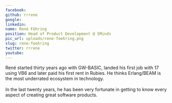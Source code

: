 ```yaml
---
facebook: 
github: rrrene
google: 
linkedin: 
name: René Föhring
position: Head of Product Development @ 5Minds
pic_url: uploads/rene-foehring.png
slug: rene-foehring
twitter: rrrene
youtube: 
---
```

<p>Ren&eacute; started thirty years ago with GW-BASIC, landed his first job with 17 using VB6 and later paid his first rent in Rubies. He thinks Erlang/BEAM is the most underrated ecosystem in technology.<br />
<br />
In the last twenty years, he has been very fortunate in getting to know every aspect of creating great software products.</p>
